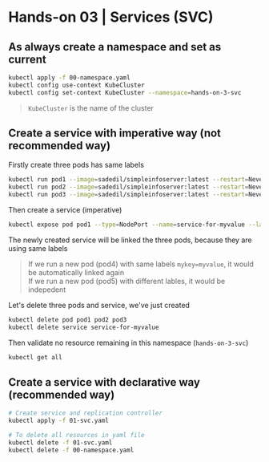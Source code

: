 # Hands-on 03 | Services (SVC)

## As always create a namespace and set as current

```bash
kubectl apply -f 00-namespace.yaml
kubectl config use-context KubeCluster
kubectl config set-context KubeCluster --namespace=hands-on-3-svc
```

> `KubeCluster` is the name of the cluster

## Create a service with imperative way (not recommended way)

Firstly create three pods has same labels

```bash
kubectl run pod1 --image=sadedil/simpleinfoserver:latest --restart=Never --labels="mykey=myvalue"
kubectl run pod2 --image=sadedil/simpleinfoserver:latest --restart=Never --labels="mykey=myvalue"
kubectl run pod3 --image=sadedil/simpleinfoserver:latest --restart=Never --labels="mykey=myvalue"
```

Then create a service (imperative)
```bash
kubectl expose pod pod1 --type=NodePort --name=service-for-myvalue --labels="mykey=myvalue" --port="80"
```

The newly created service will be linked the three pods, because they are using same labels

> If we run a new pod (pod4) with same labels `mykey=myvalue`, it would be automatically linked again  
If we run a new pod (pod5) with different lables, it would be indepedent

Let's delete three pods and service, we've just created
```bash
kubectl delete pod pod1 pod2 pod3
kubectl delete service service-for-myvalue
```

Then validate no resource remaining in this namespace (`hands-on-3-svc`)
```bash
kubectl get all
```

## Create a service with declarative way (recommended way)

```bash
# Create service and replication controller
kubectl apply -f 01-svc.yaml

# To delete all resources in yaml file
kubectl delete -f 01-svc.yaml
kubectl delete -f 00-namespace.yaml
```